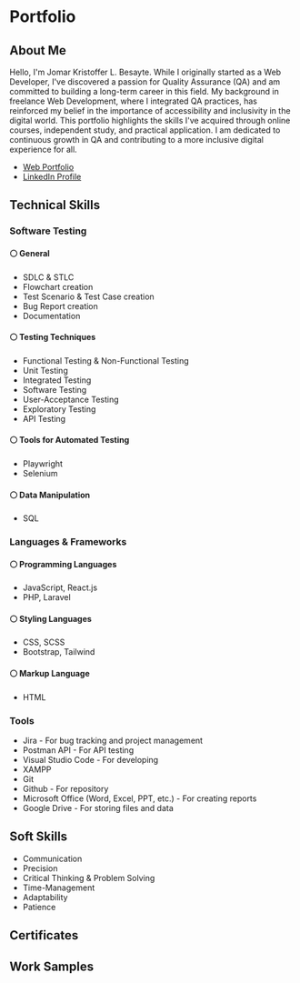 # Portfolio

## About Me
Hello, I'm Jomar Kristoffer L. Besayte. While I originally started as a Web Developer, I've discovered a passion for Quality Assurance (QA) and am committed to building a long-term career in this field. My background in freelance Web Development, where I integrated QA practices, has reinforced my belief in the importance of accessibility and inclusivity in the digital world. This portfolio highlights the skills I've acquired through online courses, independent study, and practical application. I am dedicated to continuous growth in QA and contributing to a more inclusive digital experience for all.

* [Web Portfolio](https://www.linkedin.com/in/jomar-kristoffer-besayte-587256312/)  
* [LinkedIn Profile](https://www.linkedin.com/in/jomar-kristoffer-besayte-587256312/)  
  
## Technical Skills
### Software Testing
#### :white_circle: General
* SDLC & STLC
* Flowchart creation
* Test Scenario & Test Case creation
* Bug Report creation
* Documentation  
    
#### :white_circle: Testing Techniques
* Functional Testing & Non-Functional Testing
* Unit Testing
* Integrated Testing
* Software Testing
* User-Acceptance Testing
* Exploratory Testing
* API Testing

#### :white_circle: Tools for Automated Testing
* Playwright
* Selenium
    
#### :white_circle: Data Manipulation
* SQL

### Languages & Frameworks
#### :white_circle: Programming Languages
* JavaScript, React.js
* PHP, Laravel 
    
#### :white_circle: Styling Languages
* CSS, SCSS
* Bootstrap, Tailwind 
    
#### :white_circle: Markup Language
* HTML

### Tools
* Jira - For bug tracking and project management
* Postman API - For API testing
* Visual Studio Code - For developing
* XAMPP
* Git
* Github - For repository
* Microsoft Office (Word, Excel, PPT, etc.) - For creating reports
* Google Drive - For storing files and data

## Soft Skills
* Communication
* Precision
* Critical Thinking & Problem Solving
* Time-Management
* Adaptability
* Patience

## Certificates

## Work Samples
